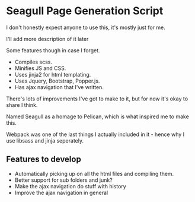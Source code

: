 # Seagull Page Generation Script

I don't honestly expect anyone to use this, it's mostly just for me.

I'll add more description of it later


Some features though in case I forget.
* Compiles scss.
* Minifies JS and CSS.
* Uses jinja2 for html templating.
* Uses Jquery, Bootstrap, Popper.js.
* Has ajax navigation that I've written.


There's lots of improvements I've got to make to it, but for now it's okay to share I think.

Named Seagull as a homage to Pelican, which is what inspired me to make this.

Webpack was one of the last things I actually included in it - hence why I use libsass and jinja seperately.


## Features to develop
* Automatically picking up on all the html files and compiling them.
* Better support for sub folders and junk?
* Make the ajax navigation do stuff with history
* Improve the ajax navigation in general
